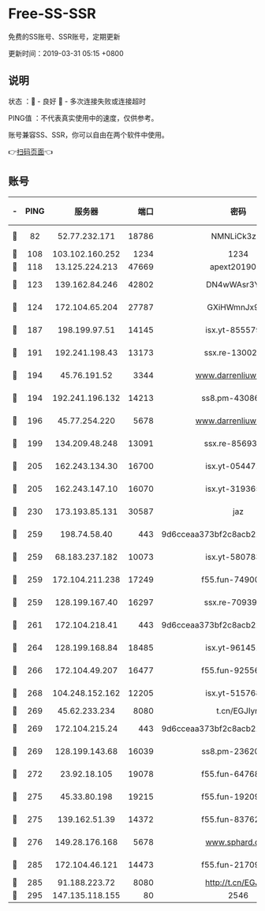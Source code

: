 # Free-SS-SSR

免费的SS账号、SSR账号，定期更新

更新时间：2019-03-31 05:15 +0800

## 说明

状态     ：🙂 - 良好 🙁 - 多次连接失败或连接超时

PING值   ：不代表真实使用中的速度，仅供参考。

账号兼容SS、SSR，你可以自由在两个软件中使用。

👉[扫码页面](https://liesauer.github.io/Free-SS-SSR/)👈

## 账号

|-|PING|服务器|端口|密码|加密方式|区域|
|:----:|:----:|:-----:|-----:|:----:|:----:|:----:|
|🙂|82|52.77.232.171|18786|NMNLiCk3zIj1|aes-256-cfb|SG|
|🙂|108|103.102.160.252|1234|1234|rc4-md5|JP|
|🙂|118|13.125.224.213|47669|apext2019001|chacha20|KR|
|🙂|123|139.162.84.246|42802|DN4wWAsr3YZO|aes-256-cfb|JP|
|🙂|124|172.104.65.204|27787|GXiHWmnJx94S|aes-256-cfb|JP|
|🙂|187|198.199.97.51|14145|isx.yt-85557924|aes-256-cfb|US|
|🙂|191|192.241.198.43|13173|ssx.re-13002035|aes-256-cfb|US|
|🙂|194|45.76.191.52|3344|www.darrenliuwei.com|aes-256-cfb|JP|
|🙂|194|192.241.196.132|14213|ss8.pm-43086364|aes-256-cfb|US|
|🙂|196|45.77.254.220|5678|www.darrenliuwei.com|aes-256-cfb|SG|
|🙂|199|134.209.48.248|13091|ssx.re-85693454|aes-256-cfb|US|
|🙂|205|162.243.134.30|16700|isx.yt-05447189|aes-256-cfb|US|
|🙂|205|162.243.147.10|16070|isx.yt-31936504|aes-256-cfb|US|
|🙂|230|173.193.85.131|30587|jaz|aes-256-cfb|US|
|🙂|259|198.74.58.40|443|9d6cceaa373bf2c8acb22e60b6a58be6|aes-256-cfb|US|
|🙂|259|68.183.237.182|10073|isx.yt-58078392|aes-256-cfb|SG|
|🙂|259|172.104.211.238|17249|f55.fun-74900529|aes-256-cfb|US|
|🙂|259|128.199.167.40|16297|ssx.re-70939719|aes-256-cfb|SG|
|🙂|261|172.104.218.41|443|9d6cceaa373bf2c8acb22e60b6a58be6|aes-256-cfb|US|
|🙂|264|128.199.168.84|18485|isx.yt-96145111|aes-256-cfb|SG|
|🙂|266|172.104.49.207|16477|f55.fun-92556550|aes-256-cfb|SG|
|🙂|268|104.248.152.162|12205|isx.yt-51576828|aes-256-cfb|SG|
|🙂|269|45.62.233.234|8080|t.cn/EGJIyrl|rc4-md5|CA|
|🙂|269|172.104.215.24|443|9d6cceaa373bf2c8acb22e60b6a58be6|aes-256-cfb|US|
|🙂|269|128.199.143.68|16039|ss8.pm-23620384|aes-256-cfb|SG|
|🙂|272|23.92.18.105|19078|f55.fun-64768572|aes-256-cfb|US|
|🙂|275|45.33.80.198|19215|f55.fun-19209490|aes-256-cfb|US|
|🙂|275|139.162.51.39|14372|f55.fun-83762221|aes-256-cfb|SG|
|🙂|276|149.28.176.168|5678|www.sphard.com|aes-256-cfb|AU|
|🙂|285|172.104.46.121|14473|f55.fun-21709141|aes-256-cfb|SG|
|🙂|285|91.188.223.72|8080|http://t.cn/EGJIyrl|rc4-md5|RU|
|🙂|295|147.135.118.155|80|2546|chacha20|US|

